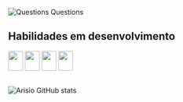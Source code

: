 ![Questions Questions](https://github.com/arisioandradee/arisioandradee/assets/156484381/c08eb4b8-e391-447b-934c-d2e480a28cb2)

## Habilidades em desenvolvimento
<span style="display: inline-block;">
    <img src="https://cdn.jsdelivr.net/gh/devicons/devicon@latest/icons/git/git-original.svg" width="30" height="40" />
</span>
<span style="display: inline-block; width: 30px; height: 40px;">
    <img src="https://cdn.jsdelivr.net/gh/devicons/devicon@latest/icons/postgresql/postgresql-original.svg" width="30" height="40" />
</span>
<span style="display: inline-block; width: 30px; height: 40px;">
    <img src="https://cdn.jsdelivr.net/gh/devicons/devicon@latest/icons/mysql/mysql-original.svg" width="30" height="40" />
</span>
<span style="display: inline-block;">
    <img src="https://cdn.jsdelivr.net/gh/devicons/devicon@latest/icons/python/python-original.svg" width="30" height="40" />
</span>

##
![Arisio GitHub stats](https://github-readme-stats.vercel.app/api?username=arisioandradee&show_icons=true&theme=transparent)
